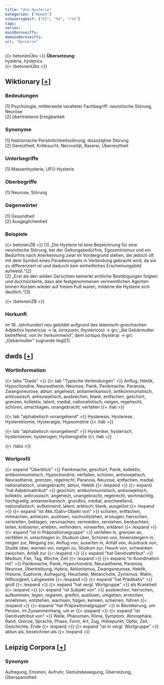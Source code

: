 ```yaml
---
title: "die Hysterie"
kategorien: ["Nomen"]
schwierigkeit: ["k2", "h4", "r14"]
tags:
series:
mainDornseiffs:
domainDornseiffs:
url: "Hysterie"
---
```


{{< betonenÜbs >}}
**Übersetzung:**  
hysteria, hysterics  
{{< /betonenÜbs >}}

## Wiktionary [[+](https://de.wiktionary.org/wiki/Hysterie)]

### Bedeutungen
[1] Psychologie, mittlerweile veralteter Fachbegriff: neurotische Störung, Neurose  
[2] übertriebene Erregbarkeit  

### Synonyme
[1] histrionische Persönlichkeitsstörung; dissoziative Störung  
[2] Gereiztheit, Kritiksucht, Nervosität, Raserei, Überreiztheit  

### Unterbegriffe
[1] Massenhysterie, UFO-Hysterie  

### Oberbegriffe
[1] Neurose, Störung  

### Gegenwörter
[1] Gesundheit  
[2] Ausgeglichenheit  

### Beispiele
{{< betonenZB >}}
[1] „Die Hysterie ist eine Bezeichnung für eine neurotische Störung, bei der Geltungsbedürfnis, Egozentrismus und ein Bedürfnis nach Anerkennung zwar im Vordergrund stehen, die jedoch oft mit dem Symbol eines Paradiesvogels in Verbindung gebracht wird, da sie zu differenziert ist und dadurch kein einheitliches Erscheinungsbild aufweist.“[2]  
[2] „Erst als den wilden Gerüchten keinerlei amtliche Bestätigungen folgten und durchsickerte, dass alle festgenommenen vermeintlichen Agenten binnen Kurzem wieder auf freiem Fuß waren, milderte die Hysterie sich deutlich.“[3]  

{{< /betonenZB >}}
### Herkunft
im 18. Jahrhundert neu gebildet aufgrund des lateinisch-griechischen Adjektivs hystericus → la, ὑστερικός (hystericós) → grc „die Gebärmutter betreffend, von ihr herkommend“, dem ὑστέρα (hystéra) → grc „Gebärmutter“ zugrunde liegt[1]  



## dwds [[+](https://www.dwds.de/wb/Hysterie)]

### Wortinformation
{{< tabs "Dwds" >}}
{{< tab "Typische Verbindungen" >}}
Anflug, Hektik, Hypochondrie, Neurasthenie, Neurose, Panik, Panikmache, Paranoia, Zwangsneurose, abtun, angeheizt, antiamerikanisch, antikommunistisch, antirussisch, antisowjetisch, ausbrechen, blank, entfachen, geschürt, grenzen, kollektiv, latent, medial, nationalistisch, neigen, regelrecht, schüren, umschlagen, unangebracht, verfallen
{{< /tab >}}

{{< tab "alphabetisch vorangehend" >}}
Hysteresis, Hysterese, Hysterektomie, Hysteralgie, Hypsometrie
{{< /tab >}}

{{< tab "alphabetisch vorangehend" >}}
Hysteriker, hysterisch, hysterisieren, hysterogen, Hysterografie
{{< /tab >}}

{{< /tabs >}}

### Wortprofil
{{< expand "Überblick" >}} Panikmache, geschürt, Panik, kollektiv, antikommunistisch, Hypochondrie, verfallen, schüren, antisowjetisch, Neurasthenie, grenzen, regelrecht, Paranoia, Neurose, entfachen, medial, nationalistisch, unangebracht, abtun, Hektik {{< /expand >}}
{{< expand "hat Adjektivattribut" >}} geschürt, antikommunistisch, antisowjetisch, kollektiv, antirussisch, angeheizt, unangebracht, regelrecht, wortmächtig, hochgradig, antiamerikanisch, grundlos, medial, anschwellend, nationalistisch, aufkeimend, latent, arktisch, blank, ausgelöst {{< /expand >}}
{{< expand "ist Akk./Dativ-Objekt von" >}} schüren, entfachen, mitmachen, anheizen, auslösen, nachvollziehen, erzeugen, herrschen, verbreiten, beklagen, verursachen, vermeiden, verstehen, beobachten, teilen, kritisieren, erleben, verhindern, vorwerfen, erklären {{< /expand >}}
{{< expand "ist in Präpositionalgruppe" >}} verfallen in, grenzen an, verfällen in, umschlagen in, Studium über, Schüren von, hineinsteigern in, neigen zur, Neigung zur, Anflug von, ausarten in, Anfall von, Ausdruck von, Studie über, warnen vor, neigen zu, Studium zur, Hauch von, schwanken zwischen, Anlaß zur {{< /expand >}}
{{< expand "hat Genitivattribut" >}} Medium, Fan, Tag, Woche, Zeit {{< /expand >}}
{{< expand "in Koordination mit" >}} Panikmache, Panik, Hypochondrie, Neurasthenie, Paranoia, Neurose, Übertreibung, Hybris, Aktionismus, Zwangsneurose, Hektik, Historie, Euphorie, Aufregung, Heuchelei, Melancholie, Zynismus, Wahn, Hilflosigkeit, Langeweile {{< /expand >}}
{{< expand "hat Prädikativ" >}} groß {{< /expand >}}
{{< expand "hat vergl. Wortgruppe" >}} als Krankheit {{< /expand >}}
{{< expand "ist Subjekt von" >}} ausbrechen, herrschen, aufkommen, legen, regieren, greifen, auslösen, umgehen, erreichen, annehmen, entstehen, wachsen, folgen, kennen, scheinen, führen {{< /expand >}}
{{< expand "hat Präpositionalgruppe" >}} in Bevölkerung, um Person, im Zusammenhang, um er {{< /expand >}}
{{< expand "ist Genitivattribut von" >}} Welle, Phänomen, Klima, Symptom, Atmosphäre, Rand, Grenze, Sprache, Phase, Form, Art, Zug, Höhepunkt, Opfer, Zeit, Geschichte, Ende {{< /expand >}}
{{< expand "ist in vergl. Wortgruppe" >}} abtun als, bezeichnen als {{< /expand >}}

## Leipzig Corpora [[+](https://corpora.uni-leipzig.de/en/res?word=Hysterie&corpusId=deu_newscrawl-public_2018)]


### Synonym
Aufregung, Emotion, Aufruhr, Gemütsbewegung, Überreizung, Überspanntheit

